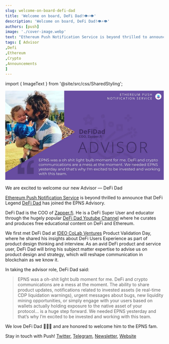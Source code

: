 ```yaml
---
slug: welcome-on-board-defi-dad
title: 'Welcome on board, DeFi Dad!👁️⚡👁️'
description: 'Welcome on board, DeFi Dad!👁️⚡👁️'
authors: [push]
image: './cover-image.webp'
text: "Ethereum Push Notification Service is beyond thrilled to announce that DeFi Legend DeFi Dad has joined the EPNS Advisory"
tags: [ Advisor
,Defi
,Ethereum
,Crypto
,Announcements
]
---
```


import { ImageText } from '@site/src/css/SharedStyling';

![Cover Image of Welcome on board, DeFi Dad!👁️⚡👁️](./cover-image.webp)

<!--truncate-->

We are excited to welcome our new Advisor — DeFi Dad

[Ethereum Push Notification Service](https://epns.io/) is beyond thrilled to announce that DeFi Legend [DeFi Dad](https://twitter.com/DeFi_Dad) has joined the EPNS Advisory.

DeFi Dad is the COO of [Zapper.fi](https://zapper.fi/). He is a DeFi Super User and educator through the hugely popular [DeFi Dad Youtube Channel](https://www.youtube.com/channel/UCatItl6C7wJp9txFMbXbSTg/) where he curates and produces free educational content on DeFi and Ethereum.

We first met DeFi Dad at [IDEO CoLab Ventures](https://medium.com/u/8eee9c7e6047?source=post_page-----176ceec0371d--------------------------------) Product Validation Day, where he shared his insights about DeFi Users Experience as part of product design thinking and interview. As an avid DeFi product and service user, DeFi Dad will bring his subject matter expertise to advise us on product design and strategy, which will reshape communication in blockchain as we know it.

In taking the advisor role, DeFi Dad said:

> EPNS was a oh-shit light bulb moment for me. DeFi and crypto communications are a mess at the moment. The ability to share product updates, notifications related to invested assets (ie real-time CDP liquidation warnings), urgent messages about bugs, new liquidity mining opportunities, or simply engage with your users based on wallets actually holding exposure to the native asset of your protocol… is a huge step forward. We needed EPNS yesterday and that’s why I’m excited to be invested and working with this team.

We love DeFi Dad 💖💖💖 and are honored to welcome him to the EPNS fam.

Stay in touch with Push! [Twitter](http://x.com/pushprotocol), [Telegram](https://t.me/epnsproject), [Newsletter](https://epns.substack.com/), [Website](http://epns.io)
